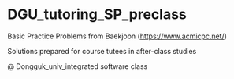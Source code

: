 # DGU_tutoring_SP_preclass

Basic Practice Problems from Baekjoon (https://www.acmicpc.net/)

Solutions prepared for course tutees in after-class studies

@ Dongguk_univ_integrated software class  
